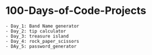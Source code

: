 # 100-Days-of-Code-Projects
    - Day_1: Band Name generator
    - Day_2: tip calculator
    - Day_3: treasure island
    - Day_4: rock_paper_scissors
    - DAy_5: password_generator
    
